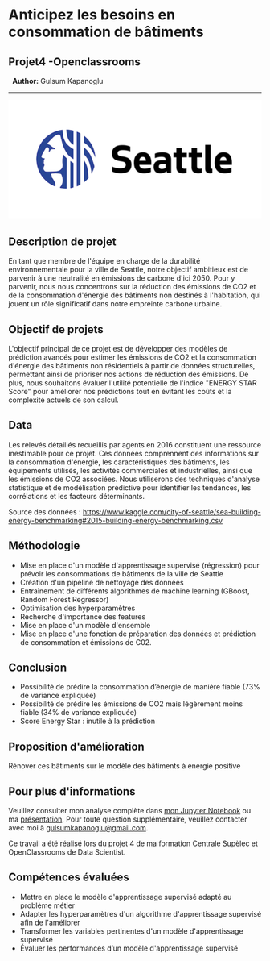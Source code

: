 # Anticipez les besoins en consommation de bâtiments
## Projet4 -Openclassrooms
&nbsp;
**Author:** Gulsum Kapanoglu
***
<img src="img/se.png">

## Description de projet
En tant que membre de l'équipe en charge de la durabilité environnementale pour la ville de Seattle, notre objectif ambitieux est de parvenir à une neutralité en émissions de carbone d'ici 2050. Pour y parvenir, nous nous concentrons sur la réduction des émissions de CO2 et de la consommation d'énergie des bâtiments non destinés à l'habitation, qui jouent un rôle significatif dans notre empreinte carbone urbaine.

## Objectif de projets
L'objectif principal de ce projet est de développer des modèles de prédiction avancés pour estimer les émissions de CO2 et la consommation d'énergie des bâtiments non résidentiels à partir de données structurelles, permettant ainsi de prioriser nos actions de réduction des émissions. De plus, nous souhaitons évaluer l'utilité potentielle de l'indice "ENERGY STAR Score" pour améliorer nos prédictions tout en évitant les coûts et la complexité actuels de son calcul.

## Data
Les relevés détaillés recueillis par  agents en 2016 constituent une ressource inestimable pour ce projet. Ces données comprennent des informations sur la consommation d'énergie, les caractéristiques des bâtiments, les équipements utilisés, les activités commerciales et industrielles, ainsi que les émissions de CO2 associées. Nous utiliserons des techniques d'analyse statistique et de modélisation prédictive pour identifier les tendances, les corrélations et les facteurs déterminants.

Source des données : https://www.kaggle.com/city-of-seattle/sea-building-energy-benchmarking#2015-building-energy-benchmarking.csv

## Méthodologie
- Mise en place d'un modèle d'apprentissage supervisé (régression) pour prévoir les consommations de bâtiments de la ville de Seattle
- Création d'un pipeline de nettoyage des données
- Entraînement de différents algorithmes de machine learning (GBoost, Random Forest Regressor)
- Optimisation des hyperparamètres
- Recherche d'importance des features
- Mise en place d'un modèle d'ensemble
- Mise en place d'une fonction de préparation des données et prédiction de consommation et émissions de C02.

## Conclusion
- Possibilité de prédire la consommation d’énergie de manière fiable (73% de variance expliquée)
- Possibilité de prédire les émissions de CO2 mais légèrement moins fiable (34% de variance expliquée)
- Score Energy Star : inutile à la prédiction

## Proposition d'amélioration
Rénover ces bâtiments sur le modèle des bâtiments à énergie positive


## Pour plus d'informations
Veuillez consulter mon analyse complète dans [mon Jupyter Notebook](./Notebook_prediction_consommation_total_d’énergie.ipynb) ou ma [présentation](./Presentation.pdf). Pour toute question supplémentaire, veuillez contacter avec moi à gulsumkapanoglu@gmail.com.



Ce travail a été réalisé lors du projet 4 de ma formation Centrale Supèlec et OpenClassrooms de Data Scientist.
## Compétences évaluées
- Mettre en place le modèle d'apprentissage supervisé adapté au problème métier
- Adapter les hyperparamètres d'un algorithme d'apprentissage supervisé afin de l'améliorer
- Transformer les variables pertinentes d'un modèle d'apprentissage supervisé
- Évaluer les performances d’un modèle d'apprentissage supervisé
